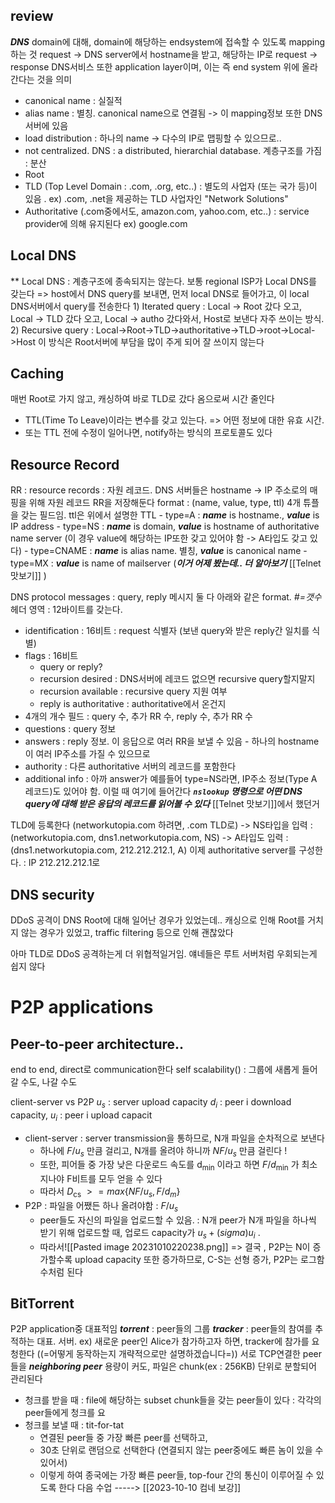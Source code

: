 ## review
***DNS***
domain에 대해, domain에 해당하는 endsystem에 접속할 수 있도록 mapping하는 것
request -> DNS server에서 hostname을 받고, 해당하는 IP로 request -> response
DNS서비스 또한 application layer이며, 이는 즉 end system 위에 올라간다는 것을 의미
- canonical name : 실질적
- alias name : 별칭. canonical name으로 연결됨 -> 이 mapping정보 또한 DNS서버에 있음
- load distribution : 하나의 name -> 다수의 IP로 맵핑할 수 있으므로.. 
- not centralized. 
DNS : a distributed, hierarchial database. 계층구조를 가짐 : 분산
- Root 
- TLD (Top Level Domain : .com, .org, etc..) : 별도의 사업자 (또는 국가 등)이 있음 . 
		ex) .com, .net을 제공하는 TLD 사업자인 "Network Solutions"
- Authoritative (.com중에서도, amazon.com, yahoo.com, etc..) : service provider에 의해 유지된다 ex) google.com
## Local DNS
** Local DNS : 계층구조에 종속되지는 않는다. 보통 regional ISP가 Local DNS를 갖는다
	=> host에서 DNS query를 보내면, 먼저 local DNS로 들어가고, 이 local DNS서버에서 query를 전송한다
	1) Iterated query : Local -> Root 갔다 오고, Local -> TLD 갔다 오고, Local -> autho 갔다와서, Host로 보낸다
		자주 쓰이는 방식.
	2) Recursive query : Local->Root->TLD->authoritative->TLD->root->Local->Host
		이 방식은 Root서버에 부담을 많이 주게 되어 잘 쓰이지 않는다

## Caching 
매번 Root로 가지 않고, 캐싱하여 바로 TLD로 갔다 옴으로써 시간 줄인다
- TTL(Time To Leave)이라는 변수를 갖고 있는다. => 어떤 정보에 대한 유효 시간. 
- 또는 TTL 전에 수정이 일어나면, notify하는 방식의 프로토콜도 있다

## Resource Record
RR : resource records : 자원 레코드. 
DNS 서버들은 hostname -> IP 주소로의 매핑을 위해 자원 레코드 RR을 저장해둔다
	format : (name, value, type, ttl) 4개 튜플을 갖는 필드임. ttl은 위에서 설명한 TTL
	- type=A : ***name*** is hostname., ***value*** is IP address
	- type=NS : ***name*** is domain, ***value*** is hostname of authoritative name server (이 경우 value에 해당하는 IP또한 갖고 있어야 함 -> A타입도 갖고 있다)
	- type=CNAME : ***name*** is alias name. 별칭, ***value*** is canonical name
	- type=MX : ***value*** is name of mailserver (***이거 어제 봤는데.. 더 알아보기*** [[Telnet 맛보기]] )

DNS protocol messages : query, reply 메시지 둘 다 아래와 같은 format. *#=갯수*
헤더 영역 : 12바이트를 갖는다.
- identification : 16비트 : request 식별자 (보낸 query와 받은 reply간 일치를 식별)
- flags : 16비트
	- query or reply?
	- recursion desired : DNS서버에 레코드 없으면 recursive query할지말지
	- recursion available : recursive query 지원 여부
	- reply is authoritative : authoritative에서 온건지
- 4개의 개수 필드 : query 수, 추가 RR 수, reply 수, 추가 RR 수
- questions : query 정보
- answers : reply 정보. 이 응답으로 여러 RR을 보낼 수 있음 - 하나의 hostname이 여러 IP주소를 가질 수 있으므로
- authority : 다른 authoritative 서버의 레코드를 포함한다
- additional info : 아까 answer가 예를들어 type=NS라면, IP주소 정보(Type A 레코드)도 있어야 함. 이럴 때 여기에 들어간다
***`nslookup` 명령으로 어떤 DNS query에 대해 받은 응답의 레코드를 읽어볼 수 있다*** [[Telnet 맛보기]]에서 했던거

TLD에 등록한다 (networkutopia.com 하려면, .com TLD로)
-> NS타입을 입력 : (networkutopia.com, dns1.networkutopia.com, NS)
-> A타입도 입력 : (dns1.networkutopia.com, 212.212.212.1, A)
이제 authoritative server를 구성한다. : IP 212.212.212.1로

## DNS security
DDoS 공격이 DNS Root에 대해 일어난 경우가 있었는데..
캐싱으로 인해 Root를 거치지 않는 경우가 있었고, traffic filtering 등으로 인해 괜찮았다

아마 TLD로 DDoS 공격하는게 더 위협적일거임. 얘네들은 루트 서버처럼 우회되는게 쉽지 않다

# P2P applications
## Peer-to-peer architecture..
end to end, direct로 communication한다
self scalability() : 그룹에 새롭게 들어갈 수도, 나갈 수도

client-server vs P2P
$u_s$ : server upload capacity $d_i$ : peer i download capacity, $u_i$ : peer i upload capacit
- client-server : server transmission을 통하므로, N개 파일을 순차적으로 보낸다
	- 하나에 $F/u_s$ 만큼 걸리고, N개를 올려야 하니까 $NF/u_s$ 만큼 걸린다 !
	- 또한, 피어들 중 가장 낮은 다운로드 속도를 d<sub>min</sub> 이라고 하면
		$F/d$<sub>min</sub> 가 최소 지나야 F비트를 모두 얻을 수 있다
	- 따라서 $D$<sub>cs</sub> $>= max${$NF/u_s, F/d_m$}  
- P2P : 파일을 어쨌든 하나 올려야함 : $F/u_s$ 
	- peer들도 자신의 파일을 업로드할 수 있음.  : N개 peer가 N개 파일을 하나씩 받기 위해 업로드할 때, 업로드 capacity가 $u_s + (sigma) u_i$ . 
	- 따라서![[Pasted image 20231010220238.png]]
=> 결국 , P2P는 N이 증가할수록 upload capacity 또한 증가하므로, C-S는 선형 증가, P2P는 로그함수처럼 된다

## BitTorrent
P2P application중 대표적임
***torrent*** : peer들의 그룹
***tracker*** : peer들의 참여를 추적하는 대표. 서버.
ex) 새로운 peer인 Alice가 참가하고자 하면, tracker에 참가를 요청한다
((=어떻게 동작하는지 개략적으로만 설명하겠습니다=))
서로 TCP연결한 peer들을 ***neighboring peer*** 
용량이 커도, 파일은 chunk(ex : 256KB) 단위로 분할되어 관리된다
- 청크를 받을 때 : file에 해당하는 subset chunk들을 갖는 peer들이 있다 : 각각의 peer들에게 청크를 요
- 청크를 보낼 때 : tit-for-tat
	- 연결된 peer들 중 가장 빠른 peer를 선택하고, 
	- 30초 단위로 랜덤으로 선택한다 (연결되지 않는 peer중에도 빠른 놈이 있을 수 있어서)
	- 이렇게 하여 종국에는 가장 빠른 peer들, top-four 간의 통신이 이루어질 수 있도록 한다
다음 수업 -----> [[2023-10-10 컴네 보강]]
